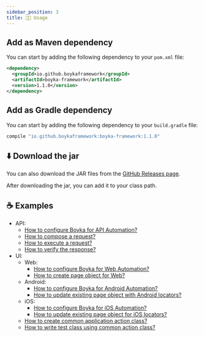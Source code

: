 ```yaml
---
sidebar_position: 3
title: 👨‍🦼 Usage
---
```


## Add as Maven dependency

You can start by adding the following dependency to your `pom.xml` file:

```xml title=pom.xml
<dependency>
  <groupId>io.github.boykaframework</groupId>
  <artifactId>boyka-framework</artifactId>
  <version>1.1.0</version>
</dependency>
```

## Add as Gradle dependency

You can start by adding the following dependency to your `build.gradle` file:

```groovy title=build.gradle
compile "io.github.boykaframework:boyka-framework:1.1.0"
```

## ⬇️ Download the jar

You can also download the JAR files from the [GitHub Releases page][release].

After downloading the jar, you can add it to your class path.

[release]: https://github.com/BoykaFramework/boyka-framework/releases/latest

## ☕ Examples

- API:
  - [How to configure Boyka for API Automation?](/docs/guides/api/setup-config)
  - [How to compose a request?](/docs/guides/api/compose-request)
  - [How to execute a request?](/docs/guides/api/execute-request)
  - [How to verify the response?](/docs/guides/api/verify-response)
- UI:
  - Web:
    - [How to configure Boyka for Web Automation?](/docs/guides/ui/web/setup-config)
    - [How to create page object for Web?](/docs/guides/ui/web/create-page-object)
  - Android:
    - [How to configure Boyka for Android Automation?](/docs/guides/ui/android/setup-config)
    - [How to update existing page object with Android locators?](/docs/guides/ui/android/create-page-object)
  - iOS:
    - [How to configure Boyka for iOS Automation?](/docs/guides/ui/ios/setup-config)
    - [How to update existing page object for iOS locators?](/docs/guides/ui/ios/create-page-object)
  - [How to create common application action class?](/docs/guides/ui/page-action)
  - [How to write test class using common action class?](/docs/guides/ui/write-test)
